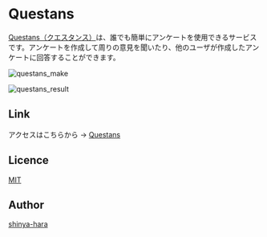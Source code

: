 Questans
====

[Questans（クエスタンス）](https://questans-197808.appspot.com/)は、誰でも簡単にアンケートを使用できるサービスです。アンケートを作成して周りの意見を聞いたり、他のユーザが作成したアンケートに回答することができます。

![questans_make](https://user-images.githubusercontent.com/37548056/37947918-8e2f6f76-31c8-11e8-8c83-53b9ba4e2516.png)

![questans_result](https://user-images.githubusercontent.com/37548056/37947919-8e68503e-31c8-11e8-8829-30d5545bda19.png)

## Link
アクセスはこちらから → [Questans](https://questans-197808.appspot.com/)

## Licence

[MIT](https://github.com/shinya-hara/Questans/blob/master/LICENSE)

## Author

[shinya-hara](https://github.com/shinya-hara)
